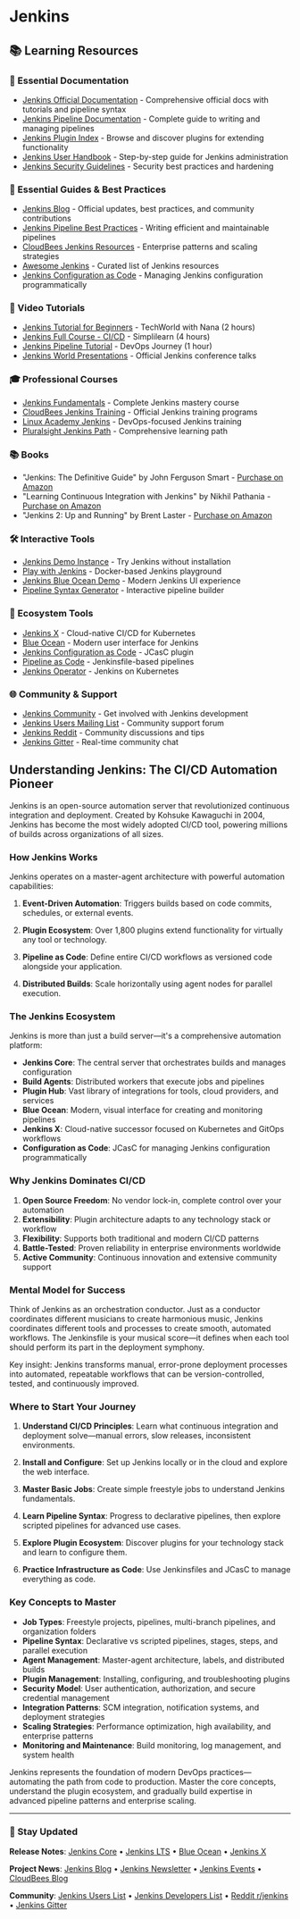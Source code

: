 # Jenkins

## 📚 Learning Resources

### 📖 Essential Documentation
- [Jenkins Official Documentation](https://www.jenkins.io/doc/) - Comprehensive official docs with tutorials and pipeline syntax
- [Jenkins Pipeline Documentation](https://www.jenkins.io/doc/book/pipeline/) - Complete guide to writing and managing pipelines
- [Jenkins Plugin Index](https://plugins.jenkins.io/) - Browse and discover plugins for extending functionality
- [Jenkins User Handbook](https://www.jenkins.io/doc/book/) - Step-by-step guide for Jenkins administration
- [Jenkins Security Guidelines](https://www.jenkins.io/doc/book/security/) - Security best practices and hardening

### 📝 Essential Guides & Best Practices
- [Jenkins Blog](https://www.jenkins.io/blog/) - Official updates, best practices, and community contributions
- [Jenkins Pipeline Best Practices](https://www.jenkins.io/doc/book/pipeline/pipeline-best-practices/) - Writing efficient and maintainable pipelines
- [CloudBees Jenkins Resources](https://www.cloudbees.com/jenkins/resources) - Enterprise patterns and scaling strategies
- [Awesome Jenkins](https://github.com/sahilsk/awesome-jenkins) - Curated list of Jenkins resources
- [Jenkins Configuration as Code](https://www.jenkins.io/projects/jcasc/) - Managing Jenkins configuration programmatically

### 🎥 Video Tutorials
- [Jenkins Tutorial for Beginners](https://www.youtube.com/watch?v=7KCS70sCoK0) - TechWorld with Nana (2 hours)
- [Jenkins Full Course - CI/CD](https://www.youtube.com/watch?v=3a8KsB5wJDE) - Simplilearn (4 hours)
- [Jenkins Pipeline Tutorial](https://www.youtube.com/watch?v=pMO26j2OUME) - DevOps Journey (1 hour)
- [Jenkins World Presentations](https://www.youtube.com/c/jenkinscicd) - Official Jenkins conference talks

### 🎓 Professional Courses
- [Jenkins Fundamentals](https://www.udemy.com/course/jenkins-from-zero-to-hero/) - Complete Jenkins mastery course
- [CloudBees Jenkins Training](https://www.cloudbees.com/jenkins/training) - Official Jenkins training programs
- [Linux Academy Jenkins](https://linuxacademy.com/course/jenkins-quick-start/) - DevOps-focused Jenkins training
- [Pluralsight Jenkins Path](https://www.pluralsight.com/paths/jenkins) - Comprehensive learning path

### 📚 Books
- "Jenkins: The Definitive Guide" by John Ferguson Smart - [Purchase on Amazon](https://www.amazon.com/Jenkins-Definitive-Guide-John-Smart/dp/1449305350)
- "Learning Continuous Integration with Jenkins" by Nikhil Pathania - [Purchase on Amazon](https://www.amazon.com/Learning-Continuous-Integration-Jenkins-Second/dp/1788479351)
- "Jenkins 2: Up and Running" by Brent Laster - [Purchase on Amazon](https://www.amazon.com/Jenkins-Up-Running-Evolve-Automate/dp/1491979593)

### 🛠️ Interactive Tools
- [Jenkins Demo Instance](https://jenkins.io/doc/tutorials/) - Try Jenkins without installation
- [Play with Jenkins](https://labs.play-with-docker.com/) - Docker-based Jenkins playground
- [Jenkins Blue Ocean Demo](https://blueocean.jenkins.io/) - Modern Jenkins UI experience
- [Pipeline Syntax Generator](https://www.jenkins.io/doc/book/pipeline/syntax/) - Interactive pipeline builder

### 🚀 Ecosystem Tools
- [Jenkins X](https://jenkins-x.io/) - Cloud-native CI/CD for Kubernetes
- [Blue Ocean](https://blueocean.jenkins.io/) - Modern user interface for Jenkins
- [Jenkins Configuration as Code](https://github.com/jenkinsci/configuration-as-code-plugin) - JCasC plugin
- [Pipeline as Code](https://www.jenkins.io/doc/book/pipeline-as-code/) - Jenkinsfile-based pipelines
- [Jenkins Operator](https://jenkinsci.github.io/kubernetes-operator/) - Jenkins on Kubernetes

### 🌐 Community & Support
- [Jenkins Community](https://www.jenkins.io/participate/) - Get involved with Jenkins development
- [Jenkins Users Mailing List](https://groups.google.com/g/jenkinsci-users) - Community support forum
- [Jenkins Reddit](https://www.reddit.com/r/jenkins/) - Community discussions and tips
- [Jenkins Gitter](https://gitter.im/jenkinsci/jenkins) - Real-time community chat

## Understanding Jenkins: The CI/CD Automation Pioneer

Jenkins is an open-source automation server that revolutionized continuous integration and deployment. Created by Kohsuke Kawaguchi in 2004, Jenkins has become the most widely adopted CI/CD tool, powering millions of builds across organizations of all sizes.

### How Jenkins Works

Jenkins operates on a master-agent architecture with powerful automation capabilities:

1. **Event-Driven Automation**: Triggers builds based on code commits, schedules, or external events.

2. **Plugin Ecosystem**: Over 1,800 plugins extend functionality for virtually any tool or technology.

3. **Pipeline as Code**: Define entire CI/CD workflows as versioned code alongside your application.

4. **Distributed Builds**: Scale horizontally using agent nodes for parallel execution.

### The Jenkins Ecosystem

Jenkins is more than just a build server—it's a comprehensive automation platform:

- **Jenkins Core**: The central server that orchestrates builds and manages configuration
- **Build Agents**: Distributed workers that execute jobs and pipelines
- **Plugin Hub**: Vast library of integrations for tools, cloud providers, and services
- **Blue Ocean**: Modern, visual interface for creating and monitoring pipelines
- **Jenkins X**: Cloud-native successor focused on Kubernetes and GitOps workflows
- **Configuration as Code**: JCasC for managing Jenkins configuration programmatically

### Why Jenkins Dominates CI/CD

1. **Open Source Freedom**: No vendor lock-in, complete control over your automation
2. **Extensibility**: Plugin architecture adapts to any technology stack or workflow
3. **Flexibility**: Supports both traditional and modern CI/CD patterns
4. **Battle-Tested**: Proven reliability in enterprise environments worldwide
5. **Active Community**: Continuous innovation and extensive community support

### Mental Model for Success

Think of Jenkins as an orchestration conductor. Just as a conductor coordinates different musicians to create harmonious music, Jenkins coordinates different tools and processes to create smooth, automated workflows. The Jenkinsfile is your musical score—it defines when each tool should perform its part in the deployment symphony.

Key insight: Jenkins transforms manual, error-prone deployment processes into automated, repeatable workflows that can be version-controlled, tested, and continuously improved.

### Where to Start Your Journey

1. **Understand CI/CD Principles**: Learn what continuous integration and deployment solve—manual errors, slow releases, inconsistent environments.

2. **Install and Configure**: Set up Jenkins locally or in the cloud and explore the web interface.

3. **Master Basic Jobs**: Create simple freestyle jobs to understand Jenkins fundamentals.

4. **Learn Pipeline Syntax**: Progress to declarative pipelines, then explore scripted pipelines for advanced use cases.

5. **Explore Plugin Ecosystem**: Discover plugins for your technology stack and learn to configure them.

6. **Practice Infrastructure as Code**: Use Jenkinsfiles and JCasC to manage everything as code.

### Key Concepts to Master

- **Job Types**: Freestyle projects, pipelines, multi-branch pipelines, and organization folders
- **Pipeline Syntax**: Declarative vs scripted pipelines, stages, steps, and parallel execution
- **Agent Management**: Master-agent architecture, labels, and distributed builds
- **Plugin Management**: Installing, configuring, and troubleshooting plugins
- **Security Model**: User authentication, authorization, and secure credential management
- **Integration Patterns**: SCM integration, notification systems, and deployment strategies
- **Scaling Strategies**: Performance optimization, high availability, and enterprise patterns
- **Monitoring and Maintenance**: Build monitoring, log management, and system health

Jenkins represents the foundation of modern DevOps practices—automating the path from code to production. Master the core concepts, understand the plugin ecosystem, and gradually build expertise in advanced pipeline patterns and enterprise scaling.

---

### 📡 Stay Updated

**Release Notes**: [Jenkins Core](https://www.jenkins.io/changelog/) • [Jenkins LTS](https://www.jenkins.io/changelog-stable/) • [Blue Ocean](https://github.com/jenkinsci/blueocean-plugin/releases) • [Jenkins X](https://github.com/jenkins-x/jx/releases)

**Project News**: [Jenkins Blog](https://www.jenkins.io/blog/) • [Jenkins Newsletter](https://www.jenkins.io/mailing-lists/) • [Jenkins Events](https://www.jenkins.io/events/) • [CloudBees Blog](https://www.cloudbees.com/blog)

**Community**: [Jenkins Users List](https://groups.google.com/g/jenkinsci-users) • [Jenkins Developers List](https://groups.google.com/g/jenkinsci-dev) • [Reddit r/jenkins](https://www.reddit.com/r/jenkins/) • [Jenkins Gitter](https://gitter.im/jenkinsci/jenkins)